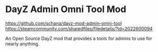 # DayZ Admin Omni Tool Mod

<https://github.com/schana/dayz-mod-admin-omni-tool>
<https://steamcommunity.com/sharedfiles/filedetails/?id=2022600094>

An Open Source DayZ mod that provides a tools for admins to use for nearly anything.
